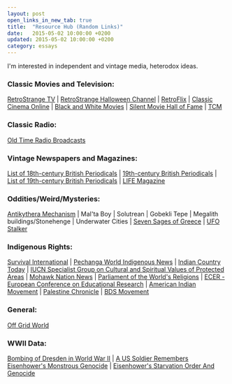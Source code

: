 ```yaml
---
layout: post
open_links_in_new_tab: true
title:  "Resource Hub (Random Links)"
date:   2015-05-02 10:00:00 +0200
updated: 2015-05-02 10:00:00 +0200
category: essays
---
```

I'm interested in independent and vintage media, heterodox ideas.

### Classic Movies and Television:
<a href="https://live.retrostrange.com" target="_blank" rel="nofollow">RetroStrange TV</a> | 
<a href="https://halloween.retrostrange.tv" target="_blank" rel="nofollow">RetroStrange Halloween Channel</a> | 
<a href="https://retroflix.org" target="_blank" rel="nofollow">RetroFlix</a> | 
<a href="https://classiccinemaonline.com" target="_blank" rel="nofollow">Classic Cinema Online</a> | 
<a href="https://bnwmovies.com" target="_blank" rel="nofollow">Black and White Movies</a> | 
<a href="https://silent-hall-of-fame.org/index.php/free-movies" target="_blank" rel="nofollow">Silent Movie Hall of Fame</a> |
<a href="https://thedaddy.to/embed/stream-644.php" target="_blank" rel="nofollow">TCM</a>

### Classic Radio:
<a href="https://archive.org/details/oldtimeradio" target="_blank" rel="nofollow">Old Time Radio Broadcasts</a>

### Vintage Newspapers and Magazines:
<a href="https://en.wikipedia.org/wiki/List_of_18th-century_British_periodicals" target="_blank" rel="nofollow">List of 18th-century British Periodicals</a> | 
<a href="https://www.victorianresearch.org/openaccessperiodicals.html" target="_blank" rel="nofollow">19th-century British Periodicals</a> | 
<a href="https://en.wikipedia.org/wiki/List_of_19th-century_British_periodicals" target="_blank" rel="nofollow">List of 19th-century British Periodicals</a> | 
<a href="https://books.google.ca/books/about/LIFE.html?id=N0EEAAAAMBAJ&redir_esc=y" target="_blank" rel="nofollow">LIFE Magazine</a>

### Oddities/Weird/Mysteries:
<a href="http://en.wikipedia.org/wiki/Antikythera_mechanism" target="_blank" rel="nofollow">Antikythera Mechanism</a> | 
Mal'ta Boy | 
Solutrean | 
Gobekli Tepe | 
Megalith buildings/Stonehenge | 
Underwater Cities | 
<a href="https://en.wikipedia.org/wiki/Seven_Sages_of_Greece" target="_blank" rel="nofollow">Seven Sages of Greece</a> | 
<a href="https://ufostalker.com" target="_blank" rel="nofollow">UFO Stalker</a>

### Indigenous Rights:
<a href="http://www.survival-international.org/" target="_blank" rel="nofollow">Survival International</a> | 
<a href="http://www.pechanga.net/category/primary-category/native-news" target="_blank" rel="nofollow">Pechanga World Indigenous News</a> | 
<a href="http://www.indiancountry.com/" target="_blank" rel="nofollow">Indian Country Today</a> | 
<a href="http://www.fsd.nl/csvpa" target="_blank" rel="nofollow">IUCN Specialist Group on Cultural and Spiritual Values of Protected Areas</a> | 
<a href="https://mohawknationnews.com/blog/" target="_blank" rel="nofollow">Mohawk Nation News</a> | 
<a href="https://parliamentofreligions.org" target="_blank" rel="nofollow">Parliament of the World's Religions</a> | 
<a href="https://ecer-org.eu" target="_blank" rel="nofollow">ECER - European Conference on Educational Research</a> | 
<a href="http://www.aimovement.org/" target="_blank" rel="nofollow">American Indian Movement</a> | 
<a href="http://www.palestinechronicle.com/" target="_blank" rel="nofollow">Palestine Chronicle</a> | 
<a href="https://bdsmovement.net" target="_blank" rel="nofollow">BDS Movement</a> 

### General:
<a href="https://offgridworld.com" target="_blank" rel="nofollow">Off Grid World</a>

### WWII Data:
<a href="https://en.metapedia.org/wiki/Bombing_of_Dresden_in_World_War_II" target="_blank" rel="nofollow">Bombing of Dresden in World War II</a> |
<a href="http://www.ihr.org/jhr/v10/v10p161_Brech.html" target="_blank" rel="nofollow">A US Soldier Remembers Eisenhower's Monstrous Genocide</a> | 
<a href="http://library.flawlesslogic.com/ike.htm" target="_blank" rel="nofollow">Eisenhower's Starvation Order And Genocide</a>
